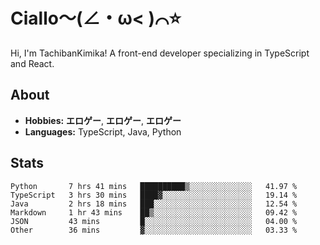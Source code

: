 # Ciallo～(∠・ω< )⌒⭐️

Hi, I'm TachibanKimika! A front-end developer specializing in TypeScript and React.

## About
- **Hobbies:** **エロゲー**, **エロゲー**, **エロゲー**
- **Languages:** TypeScript, Java, Python

## Stats
<!--START_SECTION:waka-->

```text
Python       7 hrs 41 mins   ██████████▒░░░░░░░░░░░░░░   41.97 %
TypeScript   3 hrs 30 mins   ████▓░░░░░░░░░░░░░░░░░░░░   19.14 %
Java         2 hrs 18 mins   ███░░░░░░░░░░░░░░░░░░░░░░   12.54 %
Markdown     1 hr 43 mins    ██▒░░░░░░░░░░░░░░░░░░░░░░   09.42 %
JSON         43 mins         █░░░░░░░░░░░░░░░░░░░░░░░░   04.00 %
Other        36 mins         ▓░░░░░░░░░░░░░░░░░░░░░░░░   03.33 %
```

<!--END_SECTION:waka-->

<!-- ![Metrics](https://metrics.lecoq.io/TachibanaKimika?template=classic&base.activity=0&base.community=0&base.repositories=0&languages=1&isocalendar=1&isocalendar.duration=half-year&languages.limit=8&languages.sections=most-used&languages.colors=github&languages.threshold=0%25&languages.indepth=false&languages.recent.load=300&languages.recent.days=14&config.timezone=Asia%2FShanghai)
 -->
